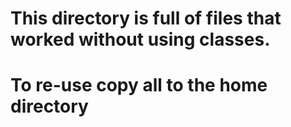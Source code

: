 # This directory is full of files that worked without using classes.
# To re-use copy all to the home directory


